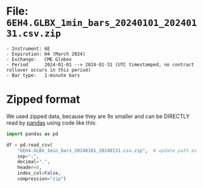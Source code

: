 # File: `6EH4.GLBX_1min_bars_20240101_20240131.csv.zip`

    - Instrument: 6E
    - Expiration: H4 (March 2024)
    - Exchange:   CME Globex
    - Period      2024-01-01 --> 2024-01-31 (UTC timestamped, no contract rollover occurs in this period)
    - Bar type:   1-minute bars


# Zipped format

We used zipped data, because they are 9x smaller and can be DIRECTLY read by [pandas](https://pandas.pydata.org/)
using code like this:

```python
import pandas as pd

df = pd.read_csv(
    "6EH4.GLBX_1min_bars_20240101_20240131.csv.zip",  # update path as needed
    sep=";",
    decimal=".",
    header=0,
    index_col=False,
    compression="zip")
```

